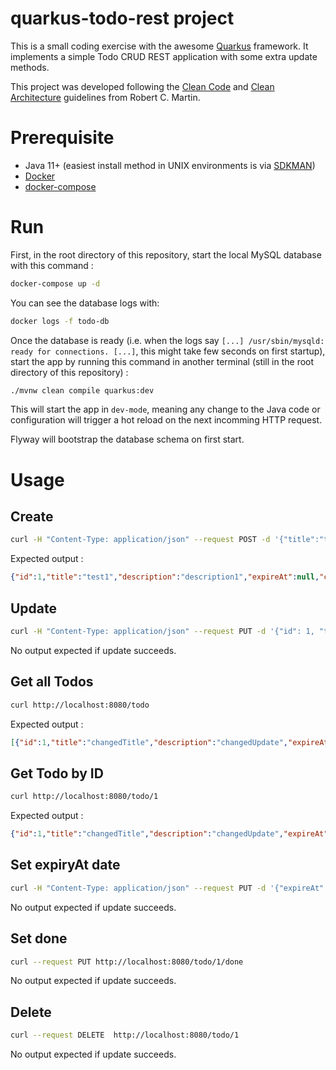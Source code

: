 # quarkus-todo-rest project

This is a small coding exercise with the awesome [Quarkus](https://quarkus.io/) framework. It implements a simple Todo
CRUD REST application with some extra update methods.  

This project was developed following the
[Clean Code](https://www.amazon.com/Clean-Code-Handbook-Software-Craftsmanship-ebook/dp/B001GSTOAM) and 
[Clean Architecture](https://www.amazon.com/Clean-Architecture-Craftsmans-Software-Structure/dp/0134494164) 
guidelines from Robert C. Martin.

# Prerequisite

- Java 11+ (easiest install method in UNIX environments is via [SDKMAN](https://sdkman.io/))
- [Docker](https://www.docker.com/)
- [docker-compose](https://docs.docker.com/compose/install/)

# Run

First, in the root directory of this repository, start the local MySQL database with this command :
```bash
docker-compose up -d
```

You can see the database logs with:
```bash
docker logs -f todo-db
```
Once the database is ready (i.e. when the logs say `[...] /usr/sbin/mysqld: ready for connections. [...]`, this might
take few seconds on first startup), start the app
by running this command in another terminal (still in the root directory of this repository) :
```bash
./mvnw clean compile quarkus:dev
```

This will start the app in `dev-mode`, meaning any change to the Java code or configuration will trigger a hot reload on
the next incomming HTTP request.

Flyway will bootstrap the database schema on first start.

# Usage

## Create

```bash
curl -H "Content-Type: application/json" --request POST -d '{"title":"test1", "description": "description1"}' http://localhost:8080/todo
```
Expected output :
```json
{"id":1,"title":"test1","description":"description1","expireAt":null,"createdAt":1594075831309,"updatedAt":null,"doneAt":null,"version":null}
```

## Update

```bash
curl -H "Content-Type: application/json" --request PUT -d '{"id": 1, "title":"changedTitle", "description": "changedUpdate"}' http://localhost:8080/todo
```
No output expected if update succeeds.

## Get all Todos

```bash
curl http://localhost:8080/todo
```
Expected output :
```json
[{"id":1,"title":"changedTitle","description":"changedUpdate","expireAt":null,"createdAt":1594076056491,"updatedAt":null,"doneAt":null,"version":null}]
```

## Get Todo by ID

```bash
curl http://localhost:8080/todo/1
```
Expected output :
```json
{"id":1,"title":"changedTitle","description":"changedUpdate","expireAt":null,"createdAt":1594076056491,"updatedAt":null,"doneAt":null,"version":null}
```

## Set expiryAt date

```bash
curl -H "Content-Type: application/json" --request PUT -d '{"expireAt": 159407605491}' http://localhost:8080/todo/expire/1
```
No output expected if update succeeds.

## Set done

```bash
curl --request PUT http://localhost:8080/todo/1/done 
```
No output expected if update succeeds.

## Delete

```bash
curl --request DELETE  http://localhost:8080/todo/1 
```
No output expected if update succeeds.
